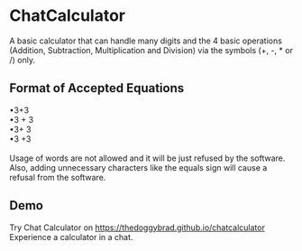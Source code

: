 # ChatCalculator
A basic calculator that can handle many digits and the 4 basic operations (Addition, Subtraction, Multiplication and Division) via the symbols (+, -, * or /) only.

## Format of Accepted Equations
•3+3<br>
•3 + 3<br>
•3+ 3<br>
•3 +3 <br><br>
Usage of words are not allowed and it will be just refused by the software. Also, adding unnecessary characters like the equals sign will cause a refusal from the software.

## Demo
Try Chat Calculator on https://thedoggybrad.github.io/chatcalculator
<br>
Experience a calculator in a chat.
